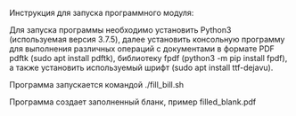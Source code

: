 Инструкция для запуска программного модуля:

Для запуска программы необходимо установить Python3 (используемая версия 3.7.5), далее установить консольную программу для выполнения различных операций с документами в формате PDF pdftk (sudo apt install pdftk), библиотеку fpdf (python3 -m pip install fpdf), а также установить используемый шрифт (sudo apt install ttf-dejavu).

Программа запускается командой ./fill_bill.sh

Программа создает заполненный бланк, пример filled_blank.pdf
